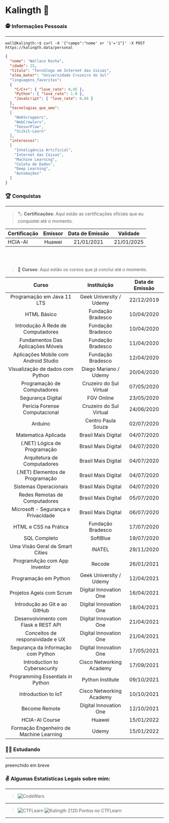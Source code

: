 # Kalingth :space_invader:

### :detective: Informações Pessoais

---

```console
wall@kalingth:~$ curl -d '{"campo":"nome' or '1'='1"}' -X POST https://kalingth.data/personal
```

```json
{
  "nome": "Wallace Rocha",
  "idade": 25,
  "titulo": "Tecnólogo em Internet das Coisas",
  "alma_mater": "Universidade Cruzeiro do Sul"
  "linguagens_favoritas":
  {
    "C/C++": { "love_rate": 0.95 },
    "Python": { "love_rate": 1.0 },
    "JavaScript": { "love_rate": 0.94 }
  },
  "tecnologias_que_amo":
  [
    "WebScrappers",
    "WebCrawlers",
    "TensorFlow",
    "Scikit-Learn"
  ],
  "interesses":
  [
    "Inteligência Artificial",
    "Internet das Coisas",
    "Machine Learning",
    "Coleta de Dados",
    "Deep Learning",
    "Automações"
  ]
}
```

### :trophy: Conquistas

---

> :label: **Certificações**: Aqui estão as certificações oficiais que eu conquistei até o momento.

Certificação | Emissor  | Data de Emissão | Validade
------------ | :------: | :-------------: | :------:
HCIA-AI      | Huawei   | 21/01/2021      | 21/01/2025

<br />
<br />

> :bookmark: **Cursos**: Aqui estão os cursos que já conclui até o momento.

Curso                                   | Instituição               | Data de Emissão
:-------------------------------------: | :-----------------------: | :-------------:
Programação em Java 11 LTS              | Geek University / Udemy   | 22/12/2019
HTML Básico                             | Fundação Bradesco         | 10/04/2020
Introdução À Rede de Computadores       | Fundação Bradesco         | 10/04/2020
Fundamentos Das Aplicações Móveis       | Fundação Bradesco         | 11/04/2020
Aplicações Mobile com Android Studio    | Fundação Bradesco         | 12/04/2020
Visualização de dados com Python        | Diego Mariano / Udemy     | 20/04/2020
Programação de Computadores             | Cruzeiro do Sul Virtual   | 07/05/2020
Segurança Digital                       | FGV Online                | 23/05/2020
Perícia Forense Computacional           | Cruzeiro do Sul Virtual   | 24/06/2020
Arduino                                 | Centro Paula Souza        | 02/07/2020
Matematica Aplicada                     | Brasil Mais Digital       | 04/07/2020
(.NET) Lógica de Programação            | Brasil Mais Digital       | 04/07/2020
Arquitetura de Computadores             | Brasil Mais Digital       | 04/07/2020
(.NET) Elementos de Programação         | Brasil Mais Digital       | 04/07/2020
Sistemas Operacionais                   | Brasil Mais Digital       | 04/07/2020
Redes Remotas de Computadores           | Brasil Mais Digital       | 05/07/2020
Microsoft - Segurança e Privacidade     | Brasil Mais Digital       | 06/07/2020
HTML e CSS na Prática                   | Fundação Bradesco         | 17/07/2020
SQL Completo                            | SoftBlue                  | 19/07/2020
Uma Visão Geral de Smart Cities         | INATEL                    | 29/11/2020
ProgramAção com App Inventor            | Recode                    | 26/01/2021
Programação em Python                   | Geek University / Udemy   | 12/04/2021
Projetos Ageis com Scrum                | Digital Innovation One    | 16/04/2021
Introdução ao Git e ao GitHub           | Digital Innovation One    | 18/04/2021
Desenvolvimento com Flask e REST API    | Digital Innovation One    | 21/04/2021
Conceitos de responsividade e UX        | Digital Innovation One    | 21/04/2021
Segurança da Informação com Python      | Digital Innovation One    | 17/05/2021
Introduction to Cybersecurity           | Cisco Networking Academy  | 17/09/2021
Programming Essentials in Python        | Python Institute          | 09/10/2021
Introduction to IoT                     | Cisco Networking Academy  | 10/10/2021
Become Remote                           | Digital Innovation One    | 12/10/2021
HCIA-AI Course                          | Huawei                    | 15/01/2022
Formação Engenheiro de Machine Learning | Udemy                     | 15/01/2022

### 👨‍🎓 Estudando

---

preenchido em breve

### :v: Algumas Estatísticas Legais sobre mim:

---

> ![CodeWars](https://www.codewars.com/users/kalingth/badges/large)<br/>

---

> ![CTFLearn](https://ctflearn.com/static/img/favicon.ico) ![Kalingth](https://avatar.ctflearn.com/a58ed2707e8b2dca8cf970024aff5d22.png?set=set1&size=30x30) 2120 Pontos no CTFLearn

---
